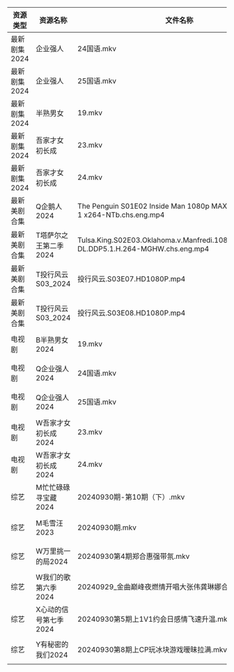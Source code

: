 | 资源类型     | 资源名称          | 文件名称                                                                                  | 分享链接                                      | 更新时间                |
| -------- | ------------- | ------------------------------------------------------------------------------------- | ----------------------------------------- | ------------------- |
| 最新剧集2024 | 企业强人          | 24国语.mkv                                                                              | https://www.alipan.com/s/Yi6L9GUJU2q      | 2024-09-30 16:09:55 |
| 最新剧集2024 | 企业强人          | 25国语.mkv                                                                              | https://www.alipan.com/s/Yi6L9GUJU2q      | 2024-09-30 16:09:55 |
| 最新剧集2024 | 半熟男女          | 19.mkv                                                                                | https://www.alipan.com/s/Gz8qgYGNCXD      | 2024-09-30 14:09:53 |
| 最新剧集2024 | 吾家才女初长成       | 23.mkv                                                                                | https://www.alipan.com/s/vC7zogHL9WH      | 2024-09-30 14:09:56 |
| 最新剧集2024 | 吾家才女初长成       | 24.mkv                                                                                | https://www.alipan.com/s/vC7zogHL9WH      | 2024-09-30 14:09:56 |
| 最新美剧合集   | Q企鹅人2024      | The Penguin S01E02 Inside Man 1080p MAX WEB-DL DDP5 1 x264-NTb.chs.eng.mp4            | https://www.alipan.com/s/vDUaCfprWEZ      | 2024-09-30 12:06:12 |
| 最新美剧合集   | T塔萨尔之王第二季2024 | Tulsa.King.S02E03.Oklahoma.v.Manfredi.1080p.AMZN.WEB-DL.DDP5.1.H.264-MGHW.chs.eng.mp4 | https://www.alipan.com/s/wvcFbATbFwX      | 2024-09-30 16:06:36 |
| 最新美剧合集   | T投行风云S03_2024 | 投行风云.S03E07.HD1080P.mp4                                                               | https://www.alipan.com/s/r4CJznux8Zc      | 2024-09-30 12:06:38 |
| 最新美剧合集   | T投行风云S03_2024 | 投行风云.S03E08.HD1080P.mp4                                                               | https://www.alipan.com/s/r4CJznux8Zc      | 2024-09-30 12:06:38 |
| 电视剧      | B半熟男女2024     | 19.mkv                                                                                | https://www.alipan.com/s/qw884Xb9dL3      | 2024-09-30 14:05:09 |
| 电视剧      | Q企业强人2024     | 24国语.mkv                                                                              | https://www.alipan.com/s/xrGaQXZRZv8      | 2024-09-30 16:06:07 |
| 电视剧      | Q企业强人2024     | 25国语.mkv                                                                              | https://www.alipan.com/s/xrGaQXZRZv8      | 2024-09-30 16:06:07 |
| 电视剧      | W吾家才女初长成2024  | 23.mkv                                                                                | https://www.alipan.com/s/8zhPHGhcjsu      | 2024-09-30 14:06:37 |
| 电视剧      | W吾家才女初长成2024  | 24.mkv                                                                                | https://www.alipan.com/s/8zhPHGhcjsu      | 2024-09-30 14:06:37 |
| 综艺       | M忙忙碌碌寻宝藏2024  | 20240930期-第10期（下）.mkv                                                                 | https://www.alipan.com/s/TtfyudAgS8v      | 2024-09-30 14:07:40 |
| 综艺       | M毛雪汪2023      | 20240930期.mkv                                                                         | https://www.aliyundrive.com/s/asPqfgPRqAg | 2024-09-30 14:07:44 |
| 综艺       | W万里挑一的局2024   | 20240930第4期郑合惠强带氛.mkv                                                                 | https://www.alipan.com/s/TmY5m6HZ5CP      | 2024-09-30 14:08:32 |
| 综艺       | W我们的歌第六季2024  | 20240929_金曲巅峰夜燃情开唱大张伟龚琳娜合唱太动听.mkv                                                     | https://www.alipan.com/s/7QHb1Czg7nU      | 2024-09-30 00:08:36 |
| 综艺       | X心动的信号第七季2024 | 20240930第5期上1V1约会日感情飞速升温.mkv                                                          | https://www.alipan.com/s/wQqfQxMS8Sx      | 2024-09-30 14:08:53 |
| 综艺       | Y有秘密的我们2024   | 20240930第8期上CP玩冰块游戏暧昧拉满.mkv                                                           | https://www.alipan.com/s/knSE43DBBa6      | 2024-09-30 14:08:58 |
